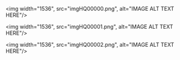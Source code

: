 <img width="1536", src="imgHQ00000.png", alt="IMAGE ALT TEXT HERE"/>

<img width="1536", src="imgHQ00001.png", alt="IMAGE ALT TEXT HERE"/>

<img width="1536", src="imgHQ00002.png", alt="IMAGE ALT TEXT HERE"/>
